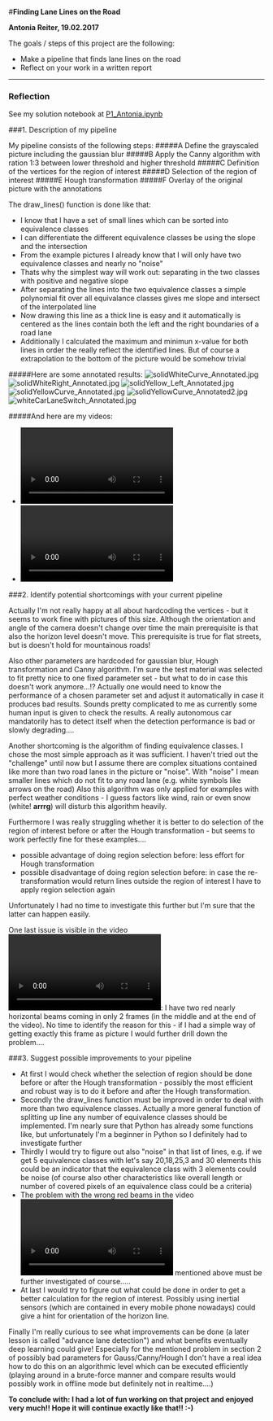 #**Finding Lane Lines on the Road** 


**Antonia Reiter, 19.02.2017**

The goals / steps of this project are the following:
* Make a pipeline that finds lane lines on the road
* Reflect on your work in a written report


[image1]: solidWhiteCurve_Annotated.jpg "solidWhiteCurve_Annotated"
[image2]: solidWhiteRight_Annotated.jpg "solidWhiteRight_Annotated"
[image3]: solidYellow_Left_Annotated.jpg "solidYellow_Left_Annotated"
[image4]: solidYellowCurve_Annotated.jpg "solidYellowCurve_Annotated"
[image5]: solidYellowCurve_Annotated2.jpg "solidYellowCurve_Annotated2"
[image6]: whiteCarLaneSwitch_Annotated.jpg "whiteCarLaneSwitch_Annotated"

[video1]: white.mp4 "White_Annotated"
[video2]: yellow.mp4 "Yellow_Annotated"

---

### Reflection

See my solution notebook at [P1_Antonia.ipynb](https://github.com/AntoniaSophia/CarND-LaneLines-P1/blob/master/Solution/P1_Antonia.ipynb) 


###1. Description of my pipeline

My pipeline consists of the following steps:
#####A Define the grayscaled picture including the gaussian blur
#####B Apply the Canny algorithm with ration 1:3 between lower threshold and higher threshold
#####C Definition of the vertices for the region of interest
#####D Selection of the region of interest
#####E Hough transformation
#####F Overlay of the original picture with the annotations

The draw_lines() function is done like that:
- I know that I have a set of small lines which can be sorted into equivalence classes 
- I can differentiate the different equivalence classes be using the slope and the intersection
- From the example pictures I already know that I will only have two equivalence classes and nearly no "noise"
- Thats why the simplest way will work out: separating in the two classes with positive and negative slope
- After separating the lines into the two equivalence classes a simple polynomial fit over all equivalance classes gives me slope and intersect of the interpolated line
- Now drawing this line as a thick line is easy and it automatically is centered as the lines contain both the left and the right boundaries of a road lane
- Additionally I calculated the maximum and minimun x-value for both lines in order the really reflect the identified lines. But of course a extrapolation to the bottom of the picture would be somehow trivial


#####Here are some annotated results:
![solidWhiteCurve_Annotated.jpg][image1]
![solidWhiteRight_Annotated.jpg][image2]
![solidYellow_Left_Annotated.jpg][image3]
![solidYellowCurve_Annotated.jpg][image4]
![solidYellowCurve_Annotated2.jpg][image5]
![whiteCarLaneSwitch_Annotated.jpg][image6]

#####And here are my videos: 
- ![White_Annotated][video1]
- ![Yellow Annotated][video2]


###2. Identify potential shortcomings with your current pipeline

Actually I'm not really happy at all about hardcoding the vertices - but it seems to work fine with pictures of this size.
Although the orientation and angle of the camera doesn't change over time the main prerequisite is that also the horizon level doesn't move.
This prerequisite is true for flat streets, but is doesn't hold for mountainous roads!

Also other parameters are hardcoded for gaussian blur, Hough transformation and Canny algorithm. I'm sure the test material was selected to fit pretty nice to one fixed parameter set - but what to do in case this doesn't work anymore...!?
Actually one would need to know the performance of a chosen parameter set and adjust it automatically in case it produces bad results. Sounds pretty complicated to me as currently some human input is given to check the results.
A really autonomous car mandatorily has to detect itself when the detection performance is bad or slowly degrading....

Another shortcoming is the algorithm of finding equivalence classes. I chose the most simple approach as it was sufficient.
I haven't tried out the "challenge" until now but I assume there are complex situations contained like more than two road lanes in the picture or "noise".
With "noise" I mean smaller lines which do not fit to any road lane (e.g. white symbols like arrows on the road)
Also this algorithm was only applied for examples with perfect weather conditions - I guess factors like wind, rain or even snow (white! **arrrg**) will disturb this algorithm heavily.

Furthermore I was really struggling whether it is better to do selection of the region of interest before or after the Hough transformation - but seems to work perfectly fine for these examples....
- possible advantage of doing region selection before: less effort for Hough transformation
- possible disadvantage of doing region selection before: in case the re-transformation would return lines outside the region of interest I have to apply region selection again

Unfortunately I had no time to investigate this further but I'm sure that the latter can happen easily.

One last issue is visible in the video ![Yellow Annotated][video2]: I have two red nearly horizontal beams coming in only 2 frames (in the middle and at the end of the video). 
No time to identify the reason for this - if I had a simple way of getting exactly this frame as picture I would further drill down the problem....


###3. Suggest possible improvements to your pipeline

- At first I would check whether the selection of region should be done before or after the Hough transformation - possibly the most efficient and robust way is to do it before and after the Hough transformation.
- Secondly the draw_lines function must be improved in order to deal with more than two equivalence classes. Actually a more general function of splitting up line any number of equivalence classes should be implemented. I'm nearly sure that Python has already some functions like, but unfortunately I'm a beginner in Python so I definitely had to investigate further
- Thirdly I would try to figure out also "noise" in that list of lines, e.g. if we get 5 equivalence classes with let's say 20,18,25,3 and 30 elements this could be an indicator that the equivalence class with 3 elements could be noise (of course also other characteristics like overall length or number of covered pixels of an equivalence class could be a criteria)
- The problem with the wrong red beams in the video ![Yellow Annotated][video2] mentioned above must be further investigated of course.....
- At last I would try to figure out what could be done in order to get a better calculation for the region of interest. Possibly using inertial sensors (which are contained in every mobile phone nowadays) could give a hint for orientation of the horizon line.


Finally I'm really curious to see what improvements can be done (a later lesson is called "advance lane detection") and what benefits eventually deep learning could give!
Especially for the mentioned problem in section 2 of possibly bad parameters for Gauss/Canny/Hough I don't have a real idea how to do this on an algorithmic level which can be executed efficiently (playing around in a brute-force manner and compare results would possibly work in offline mode but definitely not in realtime....)

**To conclude with: I had a lot of fun working on that project and enjoyed very much!! Hope it will continue exactly like that!! :-)**